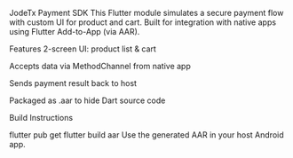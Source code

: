 JodeTx Payment SDK
This Flutter module simulates a secure payment flow with custom UI for product and cart. Built for integration with native apps using Flutter Add-to-App (via AAR).

Features
2-screen UI: product list & cart

Accepts data via MethodChannel from native app

Sends payment result back to host

Packaged as .aar to hide Dart source code

Build Instructions

flutter pub get
flutter build aar
Use the generated AAR in your host Android app.
